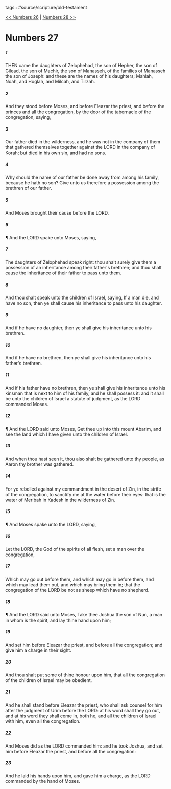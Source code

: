 tags:: #source/scripture/old-testament

[<< Numbers 26](source/scripture/old-testament/04_Numbers/Numbers_26.md) | [Numbers 28 >>](source/scripture/old-testament/04_Numbers/Numbers_28.md)

# Numbers 27

##### 1

THEN came the daughters of Zelophehad, the son of Hepher, the son of Gilead, the son of Machir, the son of Manasseh, of the families of Manasseh the son of Joseph: and these are the names of his daughters; Mahlah, Noah, and Hoglah, and Milcah, and Tirzah.

##### 2

And they stood before Moses, and before Eleazar the priest, and before the princes and all the congregation, by the door of the tabernacle of the congregation, saying,

##### 3

Our father died in the wilderness, and he was not in the company of them that gathered themselves together against the LORD in the company of Korah; but died in his own sin, and had no sons.

##### 4

Why should the name of our father be done away from among his family, because he hath no son? Give unto us therefore a possession among the brethren of our father.

##### 5

And Moses brought their cause before the LORD.

##### 6

¶ And the LORD spake unto Moses, saying,

##### 7

The daughters of Zelophehad speak right: thou shalt surely give them a possession of an inheritance among their father's brethren; and thou shalt cause the inheritance of their father to pass unto them.

##### 8

And thou shalt speak unto the children of Israel, saying, If a man die, and have no son, then ye shall cause his inheritance to pass unto his daughter.

##### 9

And if he have no daughter, then ye shall give his inheritance unto his brethren.

##### 10

And if he have no brethren, then ye shall give his inheritance unto his father's brethren.

##### 11

And if his father have no brethren, then ye shall give his inheritance unto his kinsman that is next to him of his family, and he shall possess it: and it shall be unto the children of Israel a statute of judgment, as the LORD commanded Moses.

##### 12

¶ And the LORD said unto Moses, Get thee up into this mount Abarim, and see the land which I have given unto the children of Israel.

##### 13

And when thou hast seen it, thou also shalt be gathered unto thy people, as Aaron thy brother was gathered.

##### 14

For ye rebelled against my commandment in the desert of Zin, in the strife of the congregation, to sanctify me at the water before their eyes: that is the water of Meribah in Kadesh in the wilderness of Zin.

##### 15

¶ And Moses spake unto the LORD, saying,

##### 16

Let the LORD, the God of the spirits of all flesh, set a man over the congregation,

##### 17

Which may go out before them, and which may go in before them, and which may lead them out, and which may bring them in; that the congregation of the LORD be not as sheep which have no shepherd.

##### 18

¶ And the LORD said unto Moses, Take thee Joshua the son of Nun, a man in whom is the spirit, and lay thine hand upon him;

##### 19

And set him before Eleazar the priest, and before all the congregation; and give him a charge in their sight.

##### 20

And thou shalt put some of thine honour upon him, that all the congregation of the children of Israel may be obedient.

##### 21

And he shall stand before Eleazar the priest, who shall ask counsel for him after the judgment of Urim before the LORD: at his word shall they go out, and at his word they shall come in, both he, and all the children of Israel with him, even all the congregation.

##### 22

And Moses did as the LORD commanded him: and he took Joshua, and set him before Eleazar the priest, and before all the congregation:

##### 23

And he laid his hands upon him, and gave him a charge, as the LORD commanded by the hand of Moses.
